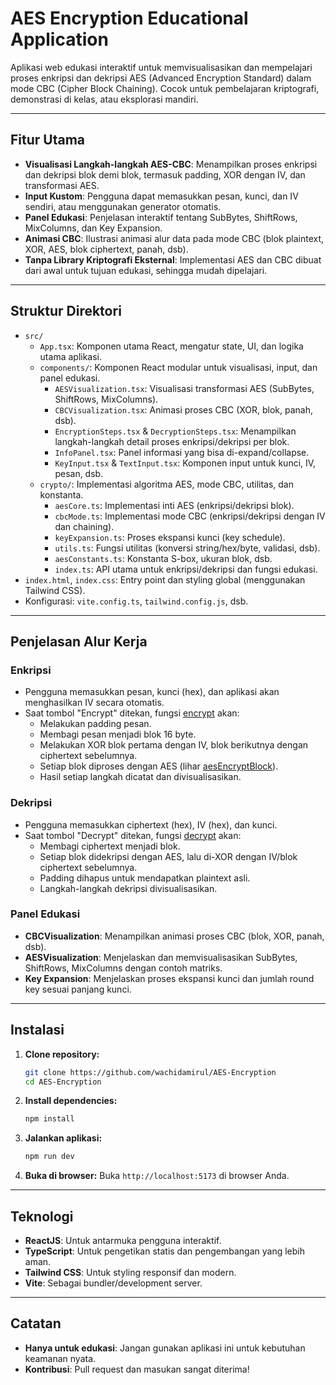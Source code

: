 # AES Encryption Educational Application

Aplikasi web edukasi interaktif untuk memvisualisasikan dan mempelajari proses enkripsi dan dekripsi AES (Advanced
Encryption Standard) dalam mode CBC (Cipher Block Chaining). Cocok untuk pembelajaran kriptografi, demonstrasi di kelas,
atau eksplorasi mandiri.

---

## Fitur Utama

- **Visualisasi Langkah-langkah AES-CBC**: Menampilkan proses enkripsi dan dekripsi blok demi blok, termasuk padding,
  XOR dengan IV, dan transformasi AES.
- **Input Kustom**: Pengguna dapat memasukkan pesan, kunci, dan IV sendiri, atau menggunakan generator otomatis.
- **Panel Edukasi**: Penjelasan interaktif tentang SubBytes, ShiftRows, MixColumns, dan Key Expansion.
- **Animasi CBC**: Ilustrasi animasi alur data pada mode CBC (blok plaintext, XOR, AES, blok ciphertext, panah, dsb).
- **Tanpa Library Kriptografi Eksternal**: Implementasi AES dan CBC dibuat dari awal untuk tujuan edukasi, sehingga
  mudah dipelajari.

---

## Struktur Direktori

- `src/`
  - `App.tsx`: Komponen utama React, mengatur state, UI, dan logika utama aplikasi.
  - `components/`: Komponen React modular untuk visualisasi, input, dan panel edukasi.
    - `AESVisualization.tsx`: Visualisasi transformasi AES (SubBytes, ShiftRows, MixColumns).
    - `CBCVisualization.tsx`: Animasi proses CBC (XOR, blok, panah, dsb).
    - `EncryptionSteps.tsx` & `DecryptionSteps.tsx`: Menampilkan langkah-langkah detail proses enkripsi/dekripsi per
      blok.
    - `InfoPanel.tsx`: Panel informasi yang bisa di-expand/collapse.
    - `KeyInput.tsx` & `TextInput.tsx`: Komponen input untuk kunci, IV, pesan, dsb.
  - `crypto/`: Implementasi algoritma AES, mode CBC, utilitas, dan konstanta.
    - `aesCore.ts`: Implementasi inti AES (enkripsi/dekripsi blok).
    - `cbcMode.ts`: Implementasi mode CBC (enkripsi/dekripsi dengan IV dan chaining).
    - `keyExpansion.ts`: Proses ekspansi kunci (key schedule).
    - `utils.ts`: Fungsi utilitas (konversi string/hex/byte, validasi, dsb).
    - `aesConstants.ts`: Konstanta S-box, ukuran blok, dsb.
    - `index.ts`: API utama untuk enkripsi/dekripsi dan fungsi edukasi.
- `index.html`, `index.css`: Entry point dan styling global (menggunakan Tailwind CSS).
- Konfigurasi: `vite.config.ts`, `tailwind.config.js`, dsb.

---

## Penjelasan Alur Kerja

### Enkripsi

- Pengguna memasukkan pesan, kunci (hex), dan aplikasi akan menghasilkan IV secara otomatis.
- Saat tombol "Encrypt" ditekan, fungsi
  [encrypt](https://github.com/wachidamirul/AES-Encryption/blob/master/src/crypto/index.ts) akan:
  - Melakukan padding pesan.
  - Membagi pesan menjadi blok 16 byte.
  - Melakukan XOR blok pertama dengan IV, blok berikutnya dengan ciphertext sebelumnya.
  - Setiap blok diproses dengan AES (lihar
    [aesEncryptBlock](https://github.com/wachidamirul/AES-Encryption/blob/master/src/crypto/aesCore.ts)).
  - Hasil setiap langkah dicatat dan divisualisasikan.

### Dekripsi

- Pengguna memasukkan ciphertext (hex), IV (hex), dan kunci.
- Saat tombol "Decrypt" ditekan, fungsi
  [decrypt](https://github.com/wachidamirul/AES-Encryption/blob/master/src/crypto/index.ts) akan:
  - Membagi ciphertext menjadi blok.
  - Setiap blok didekripsi dengan AES, lalu di-XOR dengan IV/blok ciphertext sebelumnya.
  - Padding dihapus untuk mendapatkan plaintext asli.
  - Langkah-langkah dekripsi divisualisasikan.

### Panel Edukasi

- **CBCVisualization**: Menampilkan animasi proses CBC (blok, XOR, panah, dsb).
- **AESVisualization**: Menjelaskan dan memvisualisasikan SubBytes, ShiftRows, MixColumns dengan contoh matriks.
- **Key Expansion**: Menjelaskan proses ekspansi kunci dan jumlah round key sesuai panjang kunci.

---

## Instalasi

1. **Clone repository:**
   ```sh
   git clone https://github.com/wachidamirul/AES-Encryption
   cd AES-Encryption
   ```
2. **Install dependencies:**
   ```sh
   npm install
   ```
3. **Jalankan aplikasi:**
   ```sh
   npm run dev
   ```
4. **Buka di browser:** Buka `http://localhost:5173` di browser Anda.

---

## Teknologi

- **ReactJS**: Untuk antarmuka pengguna interaktif.
- **TypeScript**: Untuk pengetikan statis dan pengembangan yang lebih aman.
- **Tailwind CSS**: Untuk styling responsif dan modern.
- **Vite**: Sebagai bundler/development server.

---

## Catatan

- **Hanya untuk edukasi**: Jangan gunakan aplikasi ini untuk kebutuhan keamanan nyata.
- **Kontribusi**: Pull request dan masukan sangat diterima!
